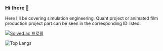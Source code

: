 ### Hi there 👋
Here I'll be covering simulation engineering.
Quant project or animated film production project part can be seen in the corresponding ID listed.

[![Solved.ac
프로필](http://mazassumnida.wtf/api/v2/generate_badge?boj=hatepeanut)](https://solved.ac/hatepeanut)

![Top Langs](https://github-readme-stats.vercel.app/api/top-langs/?username=WinterRat&layout=compact&theme=dark)

<!--
**WinterRat/WinterRat** is a ✨ _special_ ✨ repository because its `README.md` (this file) appears on your GitHub profile.

Here are some ideas to get you started:

- 🔭 I’m currently working on ...
- 🌱 I’m currently learning ...
- 👯 I’m looking to collaborate on ...
- 🤔 I’m looking for help with ...
- 💬 Ask me about ...
- 📫 How to reach me: ...
- 😄 Pronouns: ...
- ⚡ Fun fact: ...
-->
